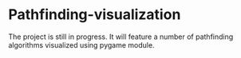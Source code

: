 # Pathfinding-visualization
The project is still in progress.
It will feature a number of pathfinding algorithms visualized using pygame module.
